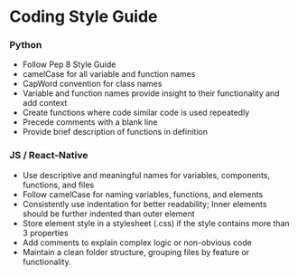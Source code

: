 # **Coding Style Guide**
### Python
-   Follow Pep 8 Style Guide
-   camelCase for all variable and function names
-   CapWord convention for class names
-   Variable and function names provide insight to their functionality and add context
-   Create functions where code similar code is used repeatedly
-   Precede comments with a blank line
-   Provide brief description of functions in definition
### JS / React-Native
- Use descriptive and meaningful names for variables, components, functions, and files
- Follow camelCase for naming variables, functions, and elements
- Consistently use indentation for better readability; Inner elements should be further indented than outer element 
- Store element style in a stylesheet (.css) if the style contains more than 3 properties
- Add comments to explain complex logic or non-obvious code
- Maintain a clean folder structure, grouping files by feature or functionality.
